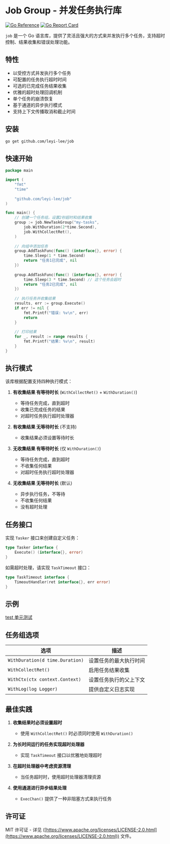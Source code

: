 # Job Group - 并发任务执行库

[![Go Reference](https://pkg.go.dev/badge/github.com/leyi-lee/job.svg)](https://pkg.go.dev/github.com/leyi-lee/job)
[![Go Report Card](https://goreportcard.com/badge/github.com/leyi-lee/job)](https://goreportcard.com/report/github.com/leyi-lee/job)

`job` 是一个 Go 语言库，提供了灵活且强大的方式来并发执行多个任务，支持超时控制、结果收集和错误处理功能。

## 特性

- 以受控方式并发执行多个任务
- 可配置的任务执行超时时间
- 可选的已完成任务结果收集
- 优雅的超时处理回调机制
- 单个任务的崩溃恢复
- 基于通道的异步执行模式
- 支持上下文传播取消和截止时间

## 安装

```bash
go get github.com/leyi-lee/job
```

## 快速开始

```go
package main

import (
    "fmt"
    "time"
    
    "github.com/leyi-lee/job"
)

func main() {
    // 创建一个任务组，设置2秒超时和结果收集
    group := job.NewTaskGroup("my-tasks", 
        job.WithDuration(2*time.Second), 
        job.WithCollectRet(),
    )
    
    // 向组中添加任务
    group.AddTaskFunc(func() (interface{}, error) {
        time.Sleep(1 * time.Second)
        return "任务1已完成", nil
    })
    
    group.AddTaskFunc(func() (interface{}, error) {
        time.Sleep(3 * time.Second) // 这个任务会超时
        return "任务2已完成", nil
    })
    
    // 执行任务并收集结果
    results, err := group.Execute()
    if err != nil {
        fmt.Printf("错误: %v\n", err)
        return
    }
    
    // 打印结果
    for _, result := range results {
        fmt.Printf("结果: %v\n", result)
    }
}
```

## 执行模式

该库根据配置支持四种执行模式：

1. **有收集结果 有等待时长** (`WithCollectRet()` + `WithDuration()`)
    - 等待任务完成，直到超时
    - 收集已完成任务的结果
    - 对超时任务执行超时处理器

2. **有收集结果 无等待时长** (不支持)
    - 收集结果必须设置等待时长

3. **无收集结果 有等待时长** (仅 `WithDuration()`)
    - 等待任务完成，直到超时
    - 不收集任何结果
    - 对超时任务执行超时处理器

4. **无收集结果 无等待时长** (默认)
    - 异步执行任务，不等待
    - 不收集任何结果
    - 没有超时处理

## 任务接口

实现 `Tasker` 接口来创建自定义任务：

```go
type Tasker interface {
    Execute() (interface{}, error)
}
```

如需超时处理，请实现 `TaskTimeout` 接口：

```go
type TaskTimeout interface {
    TimeoutHandler(ret interface{}, err error)
}
```

## 示例
[test 单元测试](group_test.go)

## 任务组选项

| 选项 | 描述 |
|--------|-------------|
| `WithDuration(d time.Duration)` | 设置任务的最大执行时间 |
| `WithCollectRet()` | 启用任务结果收集 |
| `WithCtx(ctx context.Context)` | 设置任务执行的父上下文 |
| `WithLog(log Logger)` | 提供自定义日志实现 |

## 最佳实践

1. **收集结果时必须设置超时**
    - 使用 `WithCollectRet()` 时必须同时使用 `WithDuration()`

2. **为长时间运行的任务实现超时处理器**
    - 实现 `TaskTimeout` 接口以优雅地处理超时

3. **在超时处理器中考虑资源清理**
    - 当任务超时时，使用超时处理器清理资源

4. **使用通道进行异步结果处理**
    - `ExecChan()` 提供了一种非阻塞方式来执行任务

## 许可证

MIT 许可证 - 详见 ([https://www.apache.org/licenses/LICENSE-2.0.html](https://www.apache.org/licenses/LICENSE-2.0.html)) 文件。